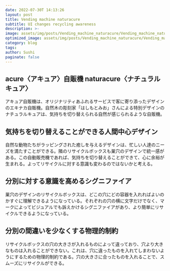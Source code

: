 ```yaml
---
date: 2022-07-30T 14:13:26
layout: post
title: Vending machine naturacure
subtitle: UI changes recycling awareness
description: >-
image: assets/img/posts/Vending_machine_naturacure/Vending_machine_naturacure.jpg
optimized_image: assets/img/posts/Vending_machine_naturacure/Vending_machine_naturacure_resized_thumbnail.jpg
category: blog
tags: 
author: Sushi
paginate: false
---
```


## acure〈アキュア〉自販機 naturacure〈ナチュラルキュア〉

アキュア自販機は、オリジナリティあふれるサービスで客に寄り添ったデザインのエキナカ自販機。自然木の彫刻家「はしもとみお」さんによる特別デザインの
ナチュラルキュアは、気持ちを切り替えられる自然が感じられるような自販機。


## 気持ちを切り替えることができる人間中心デザイン

自然な動物たちがラッピングされた癒しを与えるデザインは、忙しい人達のニーズを満たすことができる。隣のリサイクルボックスも巣穴のデザインで統一感がある。この自動販売機であれば、気持ちを切り替えることができて、心に余裕が生まれる。よってリサイクルに対する意識も変わるのではないかと考える。

## 分別に対する意識を高めるシグニファイア

巣穴のデザインのリサイクルボックスは、どこの穴にどの容器を入れればよいのかすぐに理解できるようになっている。それぞれの穴の横に文字だけでなく、マークによってビジュアルでも訴えかけるシグニファイアがあり、より簡単にリサイクルできるようになっている。

## 分別の間違いを少なくする物理的制約

リサイクルボックスの穴の大きさが入れるものによって違っており、穴より大きなものは入れることができない。これは、穴に違ったものを入れてしまわないようにするための物理的制約である。穴の大きさに合ったものを入れることで、スムーズにリサイクルができる。

